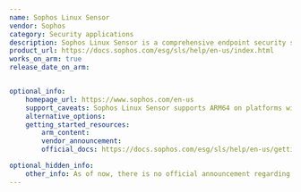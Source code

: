 ```yaml
---
name: Sophos Linux Sensor
vendor: Sophos
category: Security applications
description: Sophos Linux Sensor is a comprehensive endpoint security solution designed to provide advanced threat detection and response capabilities for Linux environments.
product_url: https://docs.sophos.com/esg/sls/help/en-us/index.html
works_on_arm: true
release_date_on_arm:


optional_info:
    homepage_url: https://www.sophos.com/en-us
    support_caveats: Sophos Linux Sensor supports ARM64 on platforms with kernel versions 5.3 or later.
    alternative_options:
    getting_started_resources:
        arm_content:
        vendor_announcement:
        official_docs: https://docs.sophos.com/esg/sls/help/en-us/gettingStarted/installSensor/index.html

optional_hidden_info:
    other_info: As of now, there is no official announcement regarding Linux ARM64 support for Sophos Linux Sensor. However, ARM64 support can be verified through this [link](https://support.sophos.com/support/s/article/KB-000045585?language=en_US)
---
```

